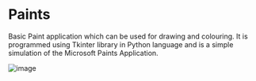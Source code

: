 # Paints

Basic Paint application which can be used for drawing and colouring. It is programmed using Tkinter library in Python language and is a simple simulation of the Microsoft Paints Application.

![image](https://github.com/blackhawk005/Paints/images/Screenshot%202021-04-12%20at%202.26.12%20AM.png)
